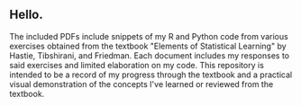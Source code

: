 ## Hello.

The included PDFs include snippets of my R and Python code from various exercises obtained from the textbook "Elements of Statistical Learning" by Hastie, Tibshirani, and Friedman. 
Each document includes my responses to said exercises and limited elaboration on my code.
This repository is intended to be a record of my progress through the textbook and a practical visual demonstration of the concepts I've learned or reviewed from the textbook.
